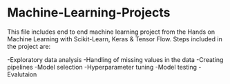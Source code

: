 # Machine-Learning-Projects

This file includes end to end machine learning project from the Hands on Machine Learning with Scikit-Learn, Keras & Tensor Flow. 
Steps included in the project are:

-Exploratory data analysis
-Handling of missing values in the data
-Creating pipelines
-Model selection
-Hyperparameter tuning 
-Model testing 
-Evalutaion 
